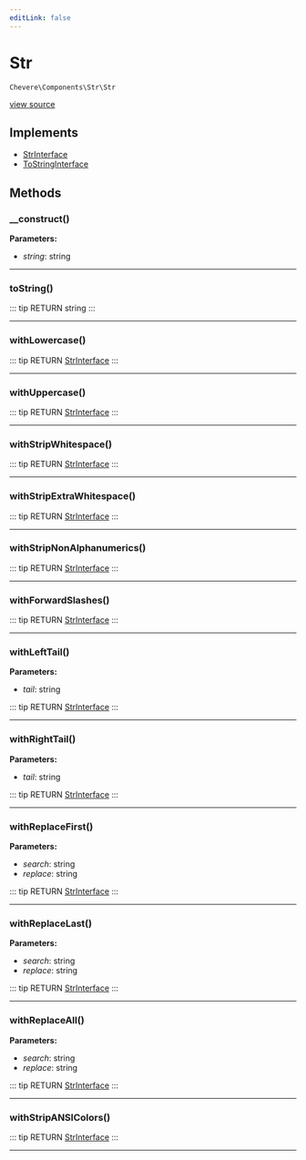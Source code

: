 ```yaml
---
editLink: false
---
```


# Str

`Chevere\Components\Str\Str`

[view source](https://github.com/chevere/chevere/blob/master/src/Chevere/Components/Str/Str.php)

## Implements

- [StrInterface](../../Interfaces/Str/StrInterface.md)
- [ToStringInterface](../../Interfaces/Common/ToStringInterface.md)

## Methods

### __construct()

**Parameters:**

- *string*: string

---

### toString()

::: tip RETURN
string
:::

---

### withLowercase()

::: tip RETURN
[StrInterface](../../Interfaces/Str/StrInterface.md)
:::

---

### withUppercase()

::: tip RETURN
[StrInterface](../../Interfaces/Str/StrInterface.md)
:::

---

### withStripWhitespace()

::: tip RETURN
[StrInterface](../../Interfaces/Str/StrInterface.md)
:::

---

### withStripExtraWhitespace()

::: tip RETURN
[StrInterface](../../Interfaces/Str/StrInterface.md)
:::

---

### withStripNonAlphanumerics()

::: tip RETURN
[StrInterface](../../Interfaces/Str/StrInterface.md)
:::

---

### withForwardSlashes()

::: tip RETURN
[StrInterface](../../Interfaces/Str/StrInterface.md)
:::

---

### withLeftTail()

**Parameters:**

- *tail*: string

::: tip RETURN
[StrInterface](../../Interfaces/Str/StrInterface.md)
:::

---

### withRightTail()

**Parameters:**

- *tail*: string

::: tip RETURN
[StrInterface](../../Interfaces/Str/StrInterface.md)
:::

---

### withReplaceFirst()

**Parameters:**

- *search*: string
- *replace*: string

::: tip RETURN
[StrInterface](../../Interfaces/Str/StrInterface.md)
:::

---

### withReplaceLast()

**Parameters:**

- *search*: string
- *replace*: string

::: tip RETURN
[StrInterface](../../Interfaces/Str/StrInterface.md)
:::

---

### withReplaceAll()

**Parameters:**

- *search*: string
- *replace*: string

::: tip RETURN
[StrInterface](../../Interfaces/Str/StrInterface.md)
:::

---

### withStripANSIColors()

::: tip RETURN
[StrInterface](../../Interfaces/Str/StrInterface.md)
:::

---
